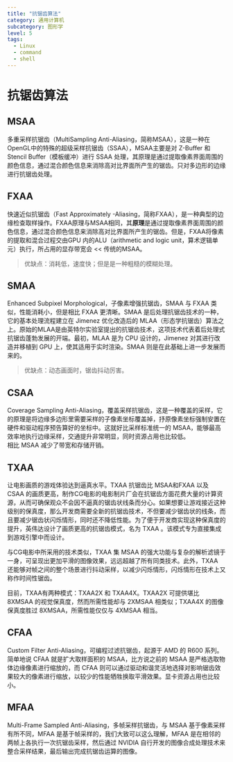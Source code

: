 ```yaml
---
title: "抗锯齿算法"
category: 通用计算机
subcategory: 图形学
level: 5
tags:
  - Linux
  - command
  - shell
---
```


# 抗锯齿算法

## MSAA

多重采样抗锯齿（MultiSampling Anti-Aliasing，简称MSAA），这是一种在OpenGL中的特殊的超级采样抗锯齿（SSAA），MSAA主要是对 Z-Buffer 和 Stencil Buffer（模板缓冲）进行 SSAA 处理，其原理是通过提取像素界面周围的颜色信息，通过混合颜色信息来消除高对比界面所产生的锯齿。只对多边形的边缘进行抗锯齿处理。


## FXAA

快速近似抗锯齿（Fast Approximately -Aliasing，简称FXAA），是一种典型的边缘检查取样操作。FXAA原理与MSAA相同，其**原理**是通过提取像素界面周围的颜色信息，通过混合颜色信息来消除高对比界面所产生的锯齿。但是，FXAA将像素的提取和混合过程交由GPU 内的ALU（arithmetic and logic unit，算术逻辑单元）执行，所占用的显存带宽会 << 传统的MSAA。
> 优缺点：消耗低，速度快；但是是一种粗糙的模糊处理。


## SMAA

Enhanced Subpixel Morphological，子像素增强抗锯齿，SMAA 与 FXAA 类似，性能消耗小，但是相比 FXAA 更清晰。SMAA 是后处理抗锯齿技术的一种，它的基本处理流程建立在 Jimenez 优化改造后的 MLAA（形态学抗锯齿）算法之上。原始的MLAA是由英特尔实验室提出的抗锯齿技术，这项技术代表着后处理式抗锯齿蓬勃发展的开端。最初，MLAA 是为 CPU 设计的，Jimenez 对其进行改造并移植到 GPU 上，使其适用于实时渲染。SMAA 则是在此基础上进一步发展而来的。
> 优缺点：动态画面时，锯齿抖动厉害。


## CSAA

Coverage Sampling Anti-Aliasing，覆盖采样抗锯齿，这是一种覆盖的采样，它的原理是将边缘多边形里需要采样的子像素坐标覆盖掉，抒原像素坐标强制安置在硬件和驱动程序预告算好的坐标中。这就好比采样标准统一的 MSAA，能够最高效率地执行边缘采样，交通提升非常明显，同时资源占用也比较低。  
相比 MSAA 减少了带宽和存储开销。


## TXAA

让电影画质的游戏体验达到逼真水平。TXAA 抗锯齿比 MSAA和FXAA 以及 CSAA 的画质更高，制作CG电影的电影制片厂会在抗锯齿方面花费大量的计算资源，从而可确保观众不会因不逼真的锯齿状线条而分心。如果想要让游戏接近这种级别的保真度，那么开发商需要全新的抗锯齿技术，不但要减少锯齿状的线条，而且要减少锯齿状闪烁情形，同时还不降低性能。为了便于开发商实现这种保真度的提升，英伟达设计了画质更高的抗锯齿模式，名为 TXAA 。该模式专为直接集成到游戏引擎中而设计。

与CG电影中所采用的技术类似，TXAA 集 MSAA 的强大功能与复杂的解析滤镜于一身，可呈现出更加平滑的图像效果，远远超越了所有同类技术。此外，TXAA 还能够对帧之间的整个场景进行抖动采样，以减少闪烁情形，闪烁情形在技术上又称作时间性锯齿。

目前，TXAA有两种模式：TXAA2X 和 TXAA4X。TXAA2X 可提供堪比 8XMSAA 的视觉保真度，然而所需性能却与 2XMSAA 相类似；TXAA4X 的图像保真度胜过 8XMSAA，所需性能仅仅与 4XMSAA 相当。


## CFAA

Custom Filter Anti-Aliasing，可编程过滤抗锯齿，起源于 AMD 的 R600 系列。简单地说 CFAA 就是扩大取样面积的 MSAA，比方说之前的 MSAA 是严格选取物体边缘像素进行缩放的，而 CFAA 则可以通过驱动和谐灵活地选择对影响锯齿效果较大的像素进行缩放，以较少的性能牺牲换取平滑效果。显卡资源占用也比较小。


## MFAA

Multi-Frame Sampled Anti-Aliasing，多帧采样抗锯齿，与 MSAA 基于像素采样有所不同，MFAA 是基于帧采样的，我们大致可以这么理解，MFAA 是在相邻的两帧上各执行一次抗锯齿采样，然后通过 NVIDIA 自行开发的图像合成处理技术来整合采样结果，最后输出完成抗锯齿运算的图像。